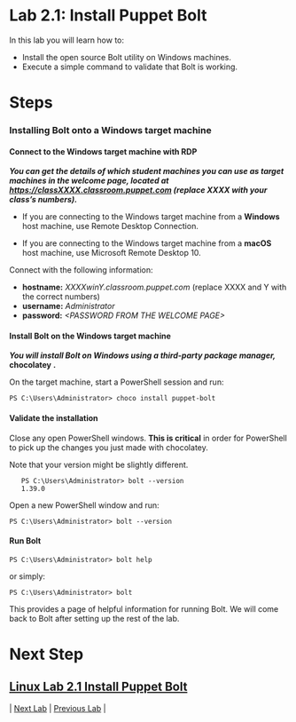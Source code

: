 # Lab 2.1: Install Puppet Bolt

In this lab you will learn how to:

* Install the open source Bolt utility on Windows machines.
* Execute a simple command to validate that Bolt is working.

# Steps

### Installing Bolt onto a **Windows** target machine

#### Connect to the Windows target machine with RDP

**_You can get the details of which student machines you can use as target machines in the welcome page, located at https://classXXXX.classroom.puppet.com (replace XXXX with your class’s numbers)._**

* If you are connecting to the Windows target machine from a **Windows** host machine, use Remote Desktop Connection.
 
* If you are connecting to the Windows target machine from a **macOS** host machine, use Microsoft Remote Desktop 10.

Connect with the following information:

* **hostname:** *XXXXwinY.classroom.puppet.com* (replace XXXX and Y with the correct numbers)
* **username:** *Administrator*
* **password:** *\<PASSWORD FROM THE WELCOME PAGE>*

#### Install Bolt on the Windows target machine

**_You will install Bolt on Windows using a third-party package manager,_** **chocolatey** **_._**

On the target machine, start a PowerShell session and run:

```
PS C:\Users\Administrator> choco install puppet-bolt
```

#### Validate the installation

Close any open PowerShell windows. **This is critical** in order for PowerShell to pick up the changes you just made with chocolatey.

Note that your version might be slightly different.

```
   PS C:\Users\Administrator> bolt --version
   1.39.0
```

Open a new PowerShell window and run:

```PS C:\Users\Administrator> bolt --version```

#### Run Bolt

```PS C:\Users\Administrator> bolt help```

or simply:

```PS C:\Users\Administrator> bolt```

This provides a page of helpful information for running Bolt. We will come back to Bolt after setting up the rest of the lab.

Next Step
======

[Linux Lab 2.1 Install Puppet Bolt](../../Linux/lab-2.1-Install-Puppet-Bolt)
---

|  [Next Lab](../lab-2.2-Running-Bolt-Commands)  |  [Previous Lab](../lab-1.1-Puppet-product-overview)  |